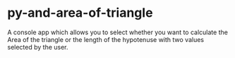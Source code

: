 # py-and-area-of-triangle

A console app which allows you to select whether you want to calculate the Area of the triangle or the length of the hypotenuse with two values selected by the user.
